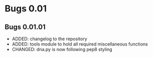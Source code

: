 Bugs 0.01
=========

Bugs 0.01.01
------------
* ADDED: changelog to the repository
* ADDED: tools module to hold all required miscellaneous functions
* CHANGED: dna.py is now following pep8 styling